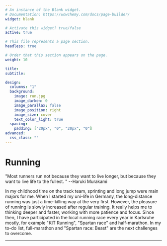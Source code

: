 ```yaml
---
# An instance of the Blank widget.
# Documentation: https://wowchemy.com/docs/page-builder/
widget: blank

# Activate this widget? true/false
active: true

# This file represents a page section.
headless: true

# Order that this section appears on the page.
weight: 10

title:
subtitle:

design:
  columns: "1"
  background:
    image: run.jpg
    image_darken: 0
    image_parallax: false
    image_position: right
    image_size: cover
    text_color_light: true
  spacing:
    padding: ["20px", "0", "20px", "0"]
advanced:
  css_class: ""
---
```



Running
===============
"Most runners run not because they want to live longer, but because they want to live life to the fullest. " --Haruki Murakami

In my childhood time on the track team, sprinting and long jump were main majors for me. When I started my uni-life in Germany, the long-distance running was just a time-killing way at the very first. However, the pleasure of running is slowly increased after regular training. It really helps me to thinking deeper and faster, working with more patience and focus. Since then, I have participated in the local running race every year in Karlsruhe mostly, for example 
"KIT Running", "Spartan race" and half-marathon. In my to-do list, full-marathon and "Spartan race: Beast" are the next challenges to overcome. 
***
